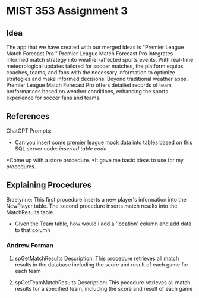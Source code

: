 # MIST 353 Assignment 3

## Idea
 The app that we have created with our merged ideas is "Premier League Match Forecast Pro." Premier League Match Forecast Pro integrates informed 
match strategy into weather-affected sports events. With real-time meteorological updates tailored for soccer matches, the platform equips 
coaches, teams, and fans with the necessary information to optimize strategies and make informed decisions. Beyond traditional weather apps, 
Premier League Match Forecast Pro offers detailed records of team performances based on weather conditions, enhancing the sports experience for 
soccer fans and teams.

## References
ChatGPT Prompts:
* Can you insert some premier league mock data into tables based on this SQL server code: *inserted table code*

*Come up with a store procedure.
*It gave me basic ideas to use for my procedures.


## Explaining Procedures
Braelynne: This first procedure inserts a new player's information into the NewPlayer table.
The second procedure inserts match results into the MatchResults table.

* Given the Team table, how would i add a 'location' column and add data to that column

### Andrew Forman
1. spGetMatchResults
Description: This procedure retrieves all match results in the database including the score and result of each game for each team

2. spGetTeamMatchResults
Description: This pocedure retrieves all match results for a specified team, including the score and result of each game

